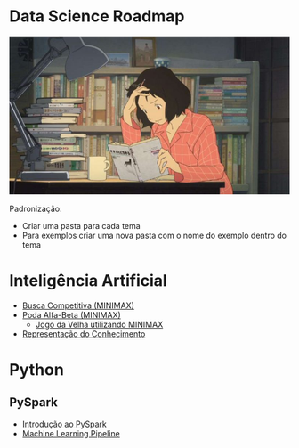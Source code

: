 # Data Science Roadmap

![](study-anime.jpg)

Padronização:

- Criar uma pasta para cada tema
- Para exemplos criar uma nova pasta com o nome do exemplo dentro do tema



# Inteligência Artificial

- [Busca Competitiva (MINIMAX)](https://github.com/zheage/Data-Science/blob/7ad436f21f9718f561ef9ef51e84ed30db351f7e/Intelig%C3%AAncia%20Artificial/Busca%20Competitiva/Busca%20Competitiva%20(MINIMAX).ipynb)
- [Poda Alfa-Beta (MINIMAX)](https://github.com/zheage/Data-Science/blob/f7a98ebabb3fad9b65d5e045cce8f6fd3a38117f/Intelig%C3%AAncia%20Artificial/Busca%20Competitiva/Poda%20Alfa-Beta%20(MINIMAX).ipynb)
  - [Jogo da Velha utilizando MINIMAX](https://github.com/zheage/Data-Science/blob/7ad436f21f9718f561ef9ef51e84ed30db351f7e/Intelig%C3%AAncia%20Artificial/Busca%20Competitiva/MINIMAX%20-%20Jogo%20da%20Velha/Jogo%20da%20Velha.ipynb)
- [Representação do Conhecimento](https://github.com/zheage/Data-Science/blob/aa40baeb85607b49910a80925f632c338f57bf2b/Intelig%C3%AAncia%20Artificial/Representa%C3%A7%C3%A3o%20do%20Conhecimento/Representa%C3%A7%C3%A3o%20do%20Conhecimento.ipynb)


# Python

## PySpark

- [Introdução ao PySpark](https://github.com/zheage/Data-Science/blob/2ccbd8147ce8b7337681fd3bae4e1037f45edec5/Python/PySpark/Introdu%C3%A7%C3%A3o%20ao%20PySpark.ipynb)
- [Machine Learning Pipeline]()